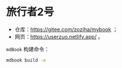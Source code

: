 # 旅行者2号

* 仓库：https://gitee.com/zoziha/mybook ；
* 网页：https://userzuo.netlify.app/ 。

`mdBook` 构建命令：

```sh
mdbook build -o
```
